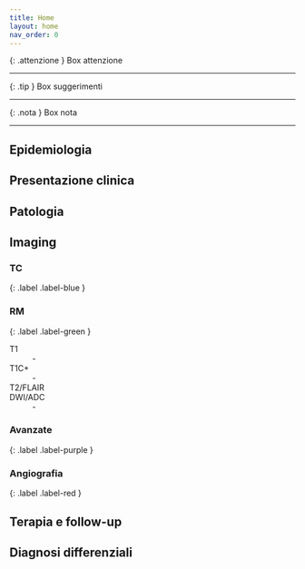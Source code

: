 ```yaml
---
title: Home
layout: home
nav_order: 0
---
```


{: .attenzione }
Box attenzione

---

{: .tip }
Box suggerimenti

---

{: .nota }
Box nota

---

## Epidemiologia

## Presentazione clinica

## Patologia

## Imaging

### TC 
{: .label .label-blue } 

### RM 
{: .label .label-green } 

<dl> 
  <dt>T1</dt> 
  <dd>-</dd> 
  <dt>T1C+</dt> 
  <dd>-</dd> 
  <dt>T2/FLAIR</dt> 
  <dd></dd> 
  <dt>DWI/ADC</dt> 
  <dd>-</dd> 
</dl> 

### Avanzate 
{: .label .label-purple } 

### Angiografia 
{: .label .label-red }

## Terapia e follow-up

## Diagnosi differenziali